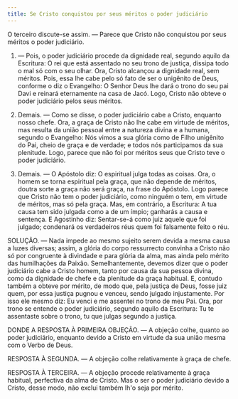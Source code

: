 ```yaml
---
title: Se Cristo conquistou por seus méritos o poder judiciário
---
```


O terceiro discute-se assim. — Parece que Cristo não conquistou por seus méritos o poder judiciário.  

1. — Pois, o poder judiciário procede da dignidade real, segundo aquilo da Escritura: O rei que está assentado no seu trono de justiça, dissipa todo o mal só com o seu olhar. Ora, Cristo alcançou a dignidade real, sem méritos. Pois, essa lhe cabe pelo só fato de ser o unigênito de Deus, conforme o diz o Evangelho: O Senhor Deus lhe dará o trono do seu pai Davi e reinará eternamente na casa de Jacó. Logo, Cristo não obteve o poder judiciário pelos seus méritos.  

2. Demais. — Como se disse, o poder judiciário cabe a Cristo, enquanto nosso chefe. Ora, a graça de Cristo não lhe cabe em virtude de méritos, mas resulta da união pessoal entre a natureza divina e a humana, segundo o Evangelho: Nós vimos a sua glória como de Filho unigênito do Pai, cheio de graça e de verdade; e todos nós participamos da sua plenitude. Logo, parece que não foi por méritos seus que Cristo teve o poder judiciário. 

3. Demais. — O Apóstolo diz: O espiritual julga todas as coisas. Ora, o homem se torna espiritual pela graça, que não depende de méritos, doutra sorte a graça não será graça, na frase do Apóstolo. Logo parece que Cristo não tem o poder judiciário, como ninguém o tem, em virtude de méritos, mas só pela graça.  Mas, em contrário, a Escritura: A tua causa tem sido julgada como a de um ímpio; ganharás a causa e sentença. E Agostinho diz: Sentar-se-á como juiz aquele que foi julgado; condenará os verdadeiros réus quem foi falsamente feito o réu.  

SOLUÇÃO. — Nada impede ao mesmo sujeito serem devida a mesma causa a luzes diversas; assim, a glória do corpo ressurrecto convinha a Cristo não só por congruente à divindade e para glória da alma, mas ainda pelo mérito das humilhações da Paixão. Semelhantemente, devemos dizer que o poder judiciário cabe a Cristo homem, tanto por causa da sua pessoa divina, como da dignidade de chefe e da plenitude da graça habitual. E, contudo também a obteve por mérito, de modo que, pela justiça de Deus, fosse juiz quem, por essa justiça pugnou e venceu, sendo julgado injustamente. Por isso ele mesmo diz: Eu venci e me assentei no trono de meu Pai. Ora, por trono se entende o poder judiciário, segundo aquilo da Escritura: Tu te assentaste sobre o trono, tu que julgas segundo a justiça.  

DONDE A RESPOSTA À PRIMEIRA OBJEÇÃO. — A objeção colhe, quanto ao poder judiciário, enquanto devido a Cristo em virtude da sua união mesma com o Verbo de Deus.  

RESPOSTA À SEGUNDA. — A objeção colhe relativamente à graça de chefe.  

RESPOSTA À TERCEIRA. — A objeção procede relativamente à graça habitual, perfectiva da alma de Cristo. Mas o ser o poder judiciário devido a Cristo, desse modo, não exclui também lh'o seja por mérito.
